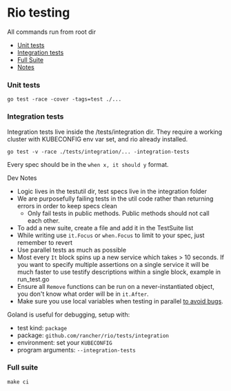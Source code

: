 # Rio testing

All commands run from root dir

- [Unit tests](#unit-tests)
- [Integration tests](#integration-tests)
- [Full Suite](#full-suite)
- [Notes](#notes)


### Unit tests

```
go test -race -cover -tags=test ./...
```


### Integration tests

Integration tests live inside the /tests/integration dir. They require a working cluster with KUBECONFIG env var set, and rio already installed.

```
go test -v -race ./tests/integration/... -integration-tests
```

Every spec should be in the `when x, it should y` format.

Dev Notes

* Logic lives in the testutil dir, test specs live in the integration folder
* We are purposefully failing tests in the util code rather than returning errors in order to keep specs clean
    * Only fail tests in public methods. Public methods should not call each other.
* To add a new suite, create a file and add it in the TestSuite list
* While writing use `it.Focus` or `when.Focus` to limit to your spec, just remember to revert
* Use parallel tests as much as possible
* Most every `It` block spins up a new service which takes > 10 seconds. If you want to specify multiple assertions on a single service it will be much faster to use testify descriptions within a single block, example in run_test.go
* Ensure all `Remove` functions can be run on a never-instantiated object, you don't know what order will be in `it.After`.  
* Make sure you use local variables when testing in parallel [to avoid bugs](https://gist.github.com/posener/92a55c4cd441fc5e5e85f27bca008721).

Goland is useful for debugging, setup with:

* test kind: `package`
* package: `github.com/rancher/rio/tests/integration`
* environment: set your `KUBECONFIG`
* program arguments: `--integration-tests`


### Full suite

```
make ci
```


